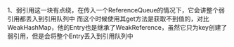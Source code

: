 1、弱引用这一块有点绕，在传入一个ReferenceQueue的情况下，它会讲整个弱引用都丢入到引用队列中
而这个时候使用其get方法是获取不到值的，对比WeakHashMap，他的Entry也是继承了WeakReference，虽然它只为key创建了弱引用，但是会将整个Entry丢入到引用队列中